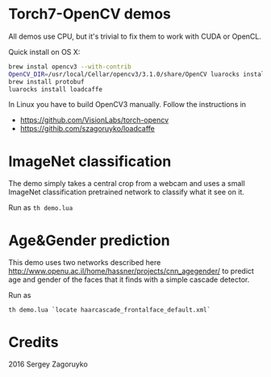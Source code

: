 Torch7-OpenCV demos
==================

All demos use CPU, but it's trivial to fix them to work with CUDA or OpenCL.

Quick install on OS X:

```bash
brew instal opencv3 --with-contrib
OpenCV_DIR=/usr/local/Cellar/opencv3/3.1.0/share/OpenCV luarocks install cv
brew install protobuf
luarocks install loadcaffe
```

In Linux you have to build OpenCV3 manually. Follow the instructions in

* https://github.com/VisionLabs/torch-opencv
* https://githib.com/szagoruyko/loadcaffe

# ImageNet classification

The demo simply takes a central crop from a webcam and uses a small ImageNet
classification pretrained network to classify what it see on it.

Run as `th demo.lua`

# Age&Gender prediction

This demo uses two networks described here http://www.openu.ac.il/home/hassner/projects/cnn_agegender/
to predict age and gender of the faces that it finds with a simple cascade detector.

Run as
```
th demo.lua `locate haarcascade_frontalface_default.xml`
```

# Credits

2016 Sergey Zagoruyko

